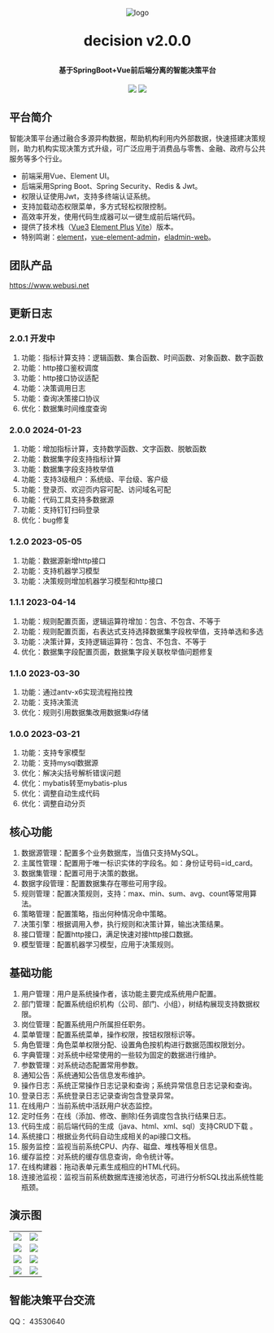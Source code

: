 <p align="center">
	<img alt="logo" src="https://www.webusi.net/favicon.png">
</p>
<h1 align="center" style="margin: 30px 0 30px; font-weight: bold;">decision v2.0.0</h1>
<h4 align="center">基于SpringBoot+Vue前后端分离的智能决策平台</h4>
<p align="center">
	<a href="https://gitee.com/webusi/decision/stargazers"><img src="https://gitee.com/webusi/decision/badge/star.svg?theme=dark"></a>
	<a href="https://gitee.com/webusi/decision/blob/master/LICENSE"><img src="https://img.shields.io/github/license/mashape/apistatus.svg"></a>
</p>

## 平台简介

智能决策平台通过融合多源异构数据，帮助机构利用内外部数据，快速搭建决策规则，助力机构实现决策方式升级，可广泛应用于消费品与零售、金融、政府与公共服务等多个行业。

* 前端采用Vue、Element UI。
* 后端采用Spring Boot、Spring Security、Redis & Jwt。
* 权限认证使用Jwt，支持多终端认证系统。
* 支持加载动态权限菜单，多方式轻松权限控制。
* 高效率开发，使用代码生成器可以一键生成前后端代码。
* 提供了技术栈（[Vue3](https://v3.cn.vuejs.org) [Element Plus](https://element-plus.org/zh-CN) [Vite](https://cn.vitejs.dev)）版本。
* 特别鸣谢：[element](https://github.com/ElemeFE/element)，[vue-element-admin](https://github.com/PanJiaChen/vue-element-admin)，[eladmin-web](https://github.com/elunez/eladmin-web)。

## 团队产品
https://www.webusi.net

## 更新日志
### 2.0.1 开发中
1.  功能：指标计算支持：逻辑函数、集合函数、时间函数、对象函数、数字函数
2.  功能：http接口鉴权调度
3.  功能：http接口协议适配
4.  功能：决策调用日志
5.  功能：查询决策接口协议
6.  优化：数据集时间维度查询

### 2.0.0 2024-01-23
1.  功能：增加指标计算，支持数学函数、文字函数、脱敏函数
2.  功能：数据集字段支持指标计算
3.  功能：数据集字段支持枚举值
4.  功能：支持3级租户：系统级、平台级、客户级
5.  功能：登录页、欢迎页内容可配、访问域名可配
6.  功能：代码工具支持多数据源
7.  功能：支持钉钉扫码登录
8.  优化：bug修复

### 1.2.0 2023-05-05
1.  功能：数据源新增http接口
2.  功能：支持机器学习模型
3.  功能：决策规则增加机器学习模型和http接口

### 1.1.1 2023-04-14
1.  功能：规则配置页面，逻辑运算符增加：包含、不包含、不等于
2.  功能：规则配置页面，右表达式支持选择数据集字段枚举值，支持单选和多选
3.  功能：决策计算，支持逻辑运算符：包含、不包含、不等于
4.  优化：数据集字段配置页面，数据集字段关联枚举值问题修复

### 1.1.0 2023-03-30
1.  功能：通过antv-x6实现流程拖拉拽
2.  功能：支持决策流
3.  优化：规则引用数据集改用数据集id存储

### 1.0.0 2023-03-21
1.  功能：支持专家模型
2.  功能：支持mysql数据源
3.  优化：解决尖括号解析错误问题
4.  优化：mybatis转至mybatis-plus
5.  优化：调整自动生成代码
6.  优化：调整自动分页


## 核心功能
1.  数据源管理：配置多个业务数据库，当值只支持MySQL。
2.  主属性管理：配置用于唯一标识实体的字段名。如：身份证号码=id_card。
3.  数据集管理：配置可用于决策的数据。
4.  数据字段管理：配置数据集存在哪些可用字段。
5.  规则管理：配置决策规则，支持：max、min、sum、avg、count等常用算法。
6.  策略管理：配置策略，指出何种情况命中策略。
7.  决策引擎：根据调用入参，执行规则和决策计算，输出决策结果。
8.  接口管理：配置http接口，满足快速对接http接口数据。
9.  模型管理：配置机器学习模型，应用于决策规则。

## 基础功能

1.  用户管理：用户是系统操作者，该功能主要完成系统用户配置。
2.  部门管理：配置系统组织机构（公司、部门、小组），树结构展现支持数据权限。
3.  岗位管理：配置系统用户所属担任职务。
4.  菜单管理：配置系统菜单，操作权限，按钮权限标识等。
5.  角色管理：角色菜单权限分配、设置角色按机构进行数据范围权限划分。
6.  字典管理：对系统中经常使用的一些较为固定的数据进行维护。
7.  参数管理：对系统动态配置常用参数。
8.  通知公告：系统通知公告信息发布维护。
9.  操作日志：系统正常操作日志记录和查询；系统异常信息日志记录和查询。
10. 登录日志：系统登录日志记录查询包含登录异常。
11. 在线用户：当前系统中活跃用户状态监控。
12. 定时任务：在线（添加、修改、删除)任务调度包含执行结果日志。
13. 代码生成：前后端代码的生成（java、html、xml、sql）支持CRUD下载 。
14. 系统接口：根据业务代码自动生成相关的api接口文档。
15. 服务监控：监视当前系统CPU、内存、磁盘、堆栈等相关信息。
16. 缓存监控：对系统的缓存信息查询，命令统计等。
17. 在线构建器：拖动表单元素生成相应的HTML代码。
18. 连接池监视：监视当前系统数据库连接池状态，可进行分析SQL找出系统性能瓶颈。

## 演示图
<table>
    <tr>
        <td><img src="http://www.webusi.net/decision/login-1.png"/></td>
        <td><img src="http://www.webusi.net/decision/datasource-2.png"/></td>
    </tr>
    <tr>
        <td><img src="http://www.webusi.net/decision/interface-3.png"/></td>
        <td><img src="http://www.webusi.net/decision/dataset-4.png"/></td>
    </tr>
    <tr>
        <td><img src="http://www.webusi.net/decision/function-5.png"/></td>
        <td><img src="http://www.webusi.net/decision/index-6.png"/></td>
    </tr>
    <tr>
        <td><img src="http://www.webusi.net/decision/decision-7.png"/></td>
        <td><img src="http://www.webusi.net/decision/flow-8.png"/></td>
    </tr>
</table>


## 智能决策平台交流

QQ： 43530640